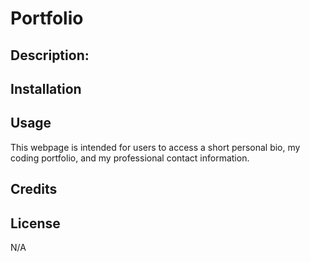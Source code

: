 # Portfolio

## Description: 



## Installation



## Usage

This webpage is intended for users to access a short personal bio, my coding portfolio, and my professional contact information.



## Credits





## License

N/A

